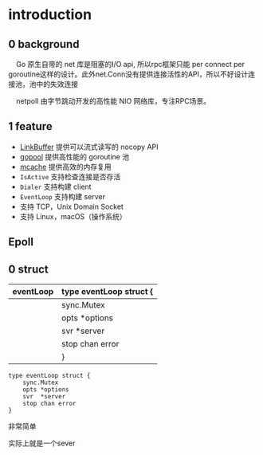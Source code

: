 # introduction

## 0 background

    Go 原生自带的 net 库是阻塞的I/O api, 所以rpc框架只能 per connect per goroutine这样的设计。此外net.Conn没有提供连接活性的API，所以不好设计连接池，池中的失效连接

    netpoll 由字节跳动开发的高性能 NIO 网络库，专注RPC场景。

## 1 feature

- [LinkBuffer](https://github.com/cloudwego/netpoll/blob/develop/nocopy_linkbuffer.go) 提供可以流式读写的 nocopy API
- [gopool](https://github.com/bytedance/gopkg/tree/develop/util/gopool) 提供高性能的 goroutine 池
- [mcache](https://github.com/bytedance/gopkg/tree/develop/lang/mcache) 提供高效的内存复用
- `IsActive` 支持检查连接是否存活
- `Dialer` 支持构建 client
- `EventLoop` 支持构建 server
- 支持 TCP，Unix Domain Socket
- 支持 Linux，macOS（操作系统）





## Epoll

## 0 struct

eventLoop| type eventLoop struct { |
| --- | --- |
|     | sync.Mutex |
|     | opts *options |
|     | svr *server |
|     | stop chan error |
|     | }   |

```
type eventLoop struct {
	sync.Mutex
	opts *options
	svr  *server
	stop chan error
}
```

非常简单

实际上就是一个sever
